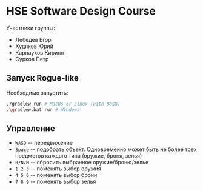 # HSE Software Design Course

Участники группы:
* Лебедев Егор
* Худяков Юрий
* Карнаухов Кирилл
* Сурков Петр

## Запуск Rogue-like

Необходимо запустить:
```bash
./gradlew run # MacOs or Linux (with Bash)
.\gradlew.bat run # Windows
```

## Управление

* `WASD` -- передвижение
* `Space` -- подобрать объект. Одновременно может быть не более трех предметов каждого типа (оружие, броня, зелья)
* `B/N/M` -- сбросить выбранное оружие/броню/зелье
* `1 2 3` -- поменять выбор оружия
* `4 5 6` -- поменять выбор брони
* `7 8 9` -- поменять выбор зелья
